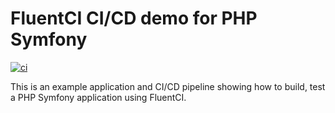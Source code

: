 # FluentCI CI/CD demo for PHP Symfony

[![ci](https://github.com/fluentci-demos/fluentci-demo-symfony/actions/workflows/ci.yml/badge.svg)](https://github.com/fluentci-demos/fluentci-demo-symfony/actions/workflows/ci.yml)

This is an example application and CI/CD pipeline showing how to build, test a PHP Symfony application using FluentCI.

